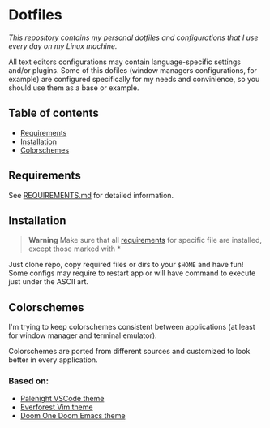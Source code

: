 # **Dotfiles**
*This repository contains my personal dotfiles and configurations that I use every day on my Linux machine.*

All text editors configurations may contain language-specific settings and/or plugins.
Some of this dofiles (window managers configurations, for example) are configured specifically for my needs and convinience, so you should use them as a base or example.



## Table of contents
- [Requirements](REQUIREMENTS.md)
- [Installation](#installation)
- [Colorschemes](#colorschemes)
&nbsp;



## Requirements
See [REQUIREMENTS.md](REQUIREMENTS.md) for detailed information.
&nbsp;


## Installation
> **Warning**
> Make sure that all [requirements](REQUIREMENTS.md) for specific file are installed, except those marked with \*
&nbsp;

Just clone repo, copy required files or dirs to your `$HOME` and have fun!\
Some configs may require to restart app or will have command to execute just under the ASCII art.
&nbsp;


## Colorschemes
I'm trying to keep colorschemes consistent between applications (at least for window manager and terminal emulator).

Colorschemes are ported from different sources and customized to look better in every application.

### Based on:
- [Palenight VSCode theme](https://github.com/whizkydee/vscode-palenight-theme)
- [Everforest Vim theme](https://github.com/sainnhe/everforest)
- [Doom One Doom Emacs theme](https://github.com/doomemacs/themes)

